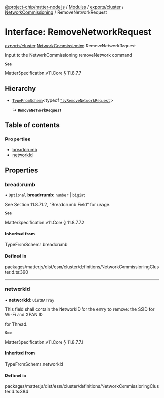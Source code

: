 [@project-chip/matter-node.js](../README.md) / [Modules](../modules.md) / [exports/cluster](../modules/exports_cluster.md) / [NetworkCommissioning](../modules/exports_cluster.NetworkCommissioning.md) / RemoveNetworkRequest

# Interface: RemoveNetworkRequest

[exports/cluster](../modules/exports_cluster.md).[NetworkCommissioning](../modules/exports_cluster.NetworkCommissioning.md).RemoveNetworkRequest

Input to the NetworkCommissioning removeNetwork command

**`See`**

MatterSpecification.v11.Core § 11.8.7.7

## Hierarchy

- [`TypeFromSchema`](../modules/exports_tlv.md#typefromschema)\<typeof [`TlvRemoveNetworkRequest`](../modules/exports_cluster.NetworkCommissioning.md#tlvremovenetworkrequest)\>

  ↳ **`RemoveNetworkRequest`**

## Table of contents

### Properties

- [breadcrumb](exports_cluster.NetworkCommissioning.RemoveNetworkRequest.md#breadcrumb)
- [networkId](exports_cluster.NetworkCommissioning.RemoveNetworkRequest.md#networkid)

## Properties

### breadcrumb

• `Optional` **breadcrumb**: `number` \| `bigint`

See Section 11.8.7.1.2, “Breadcrumb Field” for usage.

**`See`**

MatterSpecification.v11.Core § 11.8.7.7.2

#### Inherited from

TypeFromSchema.breadcrumb

#### Defined in

packages/matter.js/dist/esm/cluster/definitions/NetworkCommissioningCluster.d.ts:390

___

### networkId

• **networkId**: `Uint8Array`

This field shall contain the NetworkID for the entry to remove: the SSID for Wi-Fi and XPAN ID

for Thread.

**`See`**

MatterSpecification.v11.Core § 11.8.7.7.1

#### Inherited from

TypeFromSchema.networkId

#### Defined in

packages/matter.js/dist/esm/cluster/definitions/NetworkCommissioningCluster.d.ts:384
